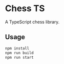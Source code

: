# Chess TS

A TypeScript chess library.

## Usage

```bash
npm install
npm run build
npm run start
```

